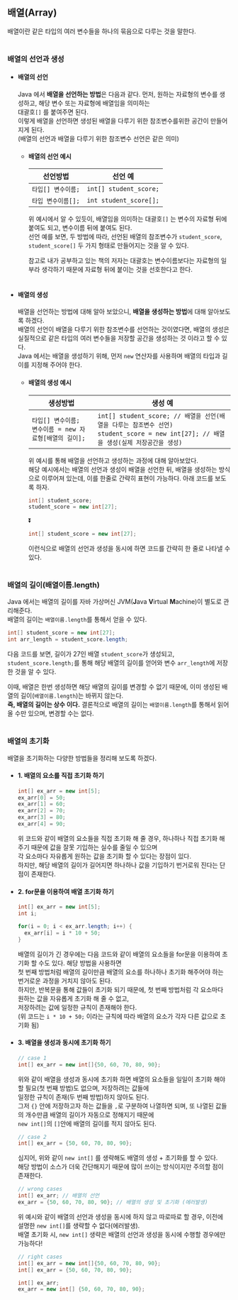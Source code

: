 ## 배열(Array)
배열이란 같은 타입의 여러 변수들을 하나의 묶음으로 다루는 것을 말한다.<br><br>
### 배열의 선언과 생성
- #### 배열의 선언
  Java 에서 **배열을 선언하는 방법**은 다음과 같다. 먼저, 원하는 자료형의 변수를 생성하고, 해당 변수 또는 자료형에 배열임을 의미하는 <br>
  대괄호`[]` 를 붙여주면 된다.<br>
  이렇게 배열을 선언하면 생성된 배열을 다루기 위한 참조변수를위한 공간이 만들어지게 된다. <br>
  (배열의 선언과 배열을 다루기 위한 참조변수 선언은 같은 의미)
  - #### 배열의 선언 예시
    |선언방법|선언 예|
    |---|---|
    |`타입[] 변수이름;`|`int[] student_score;`|
    |`타입 변수이름[];`|`int student_score[];`|
  
    위 예시에서 알 수 있듯이, 배열임을 의미하는 대괄호`[]` 는 변수의 자료형 뒤에 붙여도 되고, 변수이름 뒤에 붙여도 된다.<br>
    선언 예를 보면, 두 방법에 따라, 선언된 배열의 참조변수가 `student_score`, `student_score[]` 두 가지 형태로 만들어지는 것을 알 수 있다.<br>
  
    참고로 내가 공부하고 있는 책의 저자는 대괄호는 변수이름보다는 자료형의 일부라 생각하기 때문에 자료형 뒤에 붙이는 것을 선호한다고 한다.<br><br>
- #### 배열의 생성  
  배열을 선언하는 방법에 대해 알아 보았으니, **배열을 생성하는 방법**에 대해 알아보도록 하겠다. <br>
  배열의 선언이 배열을 다루기 위한 참조변수를 선언하는 것이였다면, 배열의 생성은 실질적으로 같은 타입의 여러 변수들을 저장할 공간을 생성하는 것 이라고 할 수 있다.<br>
  Java 에서는 배열을 생성하기 위해,  먼저 `new` 연산자를 사용하며 배열의 타입과 길이를 지정해 주어야 한다. 
  
  - #### 배열의 생성 예시
    |생성방법|생성 예|
    |---|---|
    |`타입[] 변수이름;`<br> `변수이름 = new 자료형[배열의 길이];`|`int[] student_score; // 배열을 선언(배열을 다루는 참조변수 선언)` <br> `student_score = new int[27]; // 배열을 생성(실제 저장공간을 생성)`|
    
    위 예시를 통해 배열을 선언하고 생성하는 과정에 대해 알아보았다.<br> 
    해당 예시에서는 배열의 선언과 생성이 배열을 선언한 뒤, 배열을 생성하는 방식으로 이루어져 있는데, 이를 한줄로 간략히 표현이 가능하다. 아래 코드를 보도록 하자. 
    
    ```java
    int[] student_score;
    student_score = new int[27];
    ```
    
    ⏬
    
    ```java
    int[] student_score = new int[27];
    ```
    이런식으로 배열의 선언과 생성을 동시에 하면 코드를 간략히 한 줄로 나타낼 수 있다.<br><br>

### 배열의 길이(배열이름.length)
Java 에서는 배열의 길이를 자바 가상머신 JVM(**J**ava **V**irtual **M**achine)이 별도로 관리해준다.<br>
배열의 길이는 `배열이름.length`를 통해서 얻을 수 있다.<br>

```java
int[] student_score = new int[27];
int arr_length = student_score.length;
```

다음 코드를 보면, 길이가 27인 배열 `student_score`가 생성되고, `student_score.length;`를 통해 해당 배열의 길이를 얻어와 변수 `arr_length`에 저장한 것을 알 수 있다.<br>

이때, 배열은 한번 생성하면 해당 배열의 길이를 변경할 수 없기 때문에, 이미 생성된 배열의 길이(`배열이름.length`)는 바뀌지 않는다. <br>
**즉, 배열의 길이는 상수 이다.** 결론적으로 배열의 길이는 `배열이름.length`를 통해서 읽어올 수만 있으며, 변경할 수는 없다.<br><br>

### 배열의 초기화
배열을 초기화하는 다양한 방법들을 정리해 보도록 하겠다.<br>
- #### 1. 배열의 요소를 직접 초기화 하기
  ```java
  int[] ex_arr = new int[5];
  ex_arr[0] = 50;
  ex_arr[1] = 60;
  ex_arr[2] = 70;
  ex_arr[3] = 80;
  ex_arr[4] = 90;
  ```

  위 코드와 같이 배열의 요소들을 직접 초기화 해 줄 경우, 하나하나 직접 초기화 해주기 때문에 값을 잘못 기입하는 실수를 줄일 수 있으며<br>
  각 요소마다 자유롭게 원하는 값을 초기화 할 수 있다는 장점이 있다.<br>
  하지만, 해당 배열의 길이가 길어지면 하나하나 값을 기입하기 번거로워 진다는 단점이 존재한다.<br>
  
- #### 2. for문을 이용하여 배열 초기화 하기
  ```java
  int[] ex_arr = new int[5]; 
  int i;
  
  for(i = 0; i < ex_arr.length; i++) {
    ex_arr[i] = i * 10 + 50;
  }
  ```
  
  배열의 길이가 긴 경우에는 다음 코드와 같이 배열의 요소들을 for문을 이용하여 초기화 할 수도 있다. 해당 방법을 사용하면 <br>
  첫 번째 방법처럼 배열의 길이만큼 배열의 요소를 하나하나 초기화 해주어야 하는 번거로운 과정을 거치지 않아도 된다.<br>
  하지만, 반복문을 통해 값들이 초기화 되기 때문에, 첫 번째 방법처럼 각 요소마다 원하는 값을 자유롭게 초기화 해 줄 수 없고,<br>
  저장하려는 값에 일정한 규칙이 존재해야 한다.<br>
  (위 코드는 `i * 10 + 50;` 이라는 규칙에 따라 배열의 요소가 각자 다른 값으로 초기화 됨)<br>
  
- #### 3. 배열을 생성과 동시에 초기화 하기
  ```java
  // case 1
  int[] ex_arr = new int[]{50, 60, 70, 80, 90};
  ```
  
  위와 같이 배열을 생성과 동시에 초기화 하면 배열의 요소들을 일일이 초기화 해야 할 필요(첫 번째 방법)도 없으며, 저장하려는 값들에 <br>
  일정한 규칙이 존재(두 번째 방법)하지 않아도 된다.<br>
  그저 `{}` 안에 저장하고자 하는 값들을 `,`로 구분하여 나열하면 되며, 또 나열된 값들의 개수만큼 배열의 길이가 자동으로 정해지기 때문에<br>
  `new int[]`의 `[]`안에 배열의 길이를 적지 않아도 된다. 
  
  ```java
  // case 2
  int[] ex_arr = {50, 60, 70, 80, 90};
  ```
  심지어, 위와 같이 `new int[]` 를 생략해도 배열의 생성 + 초기화를 할 수 있다.<br>
  해당 방법이 소스가 더욱 간단해지기 때문에 많이 쓰이는 방식이지만 주의할 점이 존재한다.<br>
  
  ```java
  // wrong cases
  int[] ex_arr; // 배열의 선언
  ex_arr = {50, 60, 70, 80, 90}; // 배열의 생성 및 초기화 (에러발생)
  ```
  위 예시와 같이 배열의 선언과 생성을 동시에 하지 않고 따로따로 할 경우, 이전에 설명한 `new int[]`를 생략할 수 없다(에러발생).<br>
  배열 초기화 시, `new int[]` 생략은 배열의 선언과 생성을 동시에 수행할 경우에만 가능하다!<br>
  
  ```java
  // right cases
  int[] ex_arr = new int[]{50, 60, 70, 80, 90};
  int[] ex_arr = {50, 60, 70, 80, 90};
  
  int[] ex_arr;
  ex_arr = new int[] {50, 60, 70, 80, 90};
  ```
  
  
  
  
    
    
  
  

  
